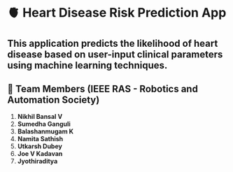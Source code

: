 # 🫀 Heart Disease Risk Prediction App

## This application predicts the likelihood of heart disease based on user-input clinical parameters using machine learning techniques.

## 👥 Team Members (IEEE RAS - Robotics and Automation Society)

1. **Nikhil Bansal V**
2. **Sumedha Ganguli**
3. **Balashanmugam K**
4. **Namita Sathish**
5. **Utkarsh Dubey**
6. **Joe V Kadavan**
7. **Jyothiraditya**
